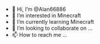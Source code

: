 - 👋 Hi, I’m @Alan66886
- 👀 I’m interested in Minecraft
- 🌱 I’m currently learning Minecraft
- 💞️ I’m looking to collaborate on ...
- 📫 How to reach me ...

<!---
Alan66886/Alan66886 is a ✨ special ✨ repository because its `README.md` (this file) appears on your GitHub profile.
You can click the Preview link to take a look at your changes.
--->
